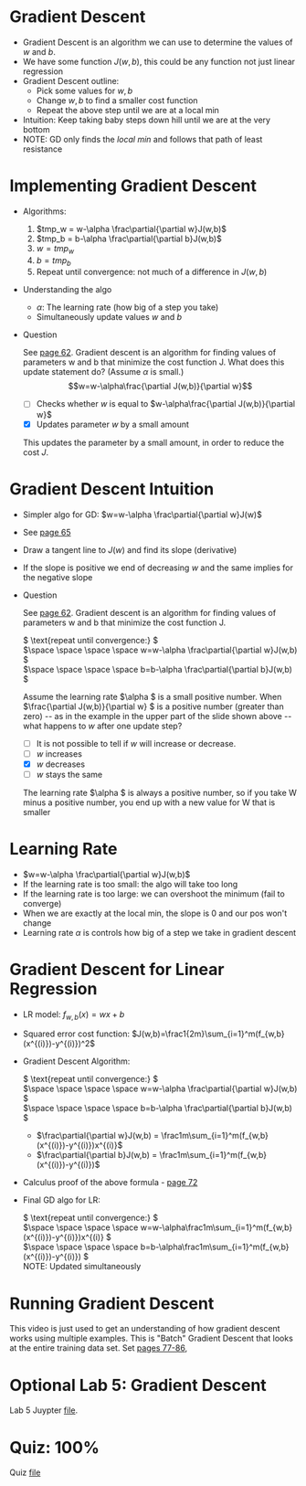 # Gradient Descent
* Gradient Descent is an algorithm we can use to determine the values of $w$ and $b$.
* We have some function $J(w,b)$, this could be any function not just linear regression
* Gradient Descent outline:
    * Pick some values for $w,b$
    * Change $w,b$ to find a smaller cost function
    * Repeat the above step until we are at a local min
* Intuition: Keep taking baby steps down hill until we are at the very bottom
* NOTE: GD only finds the *local min* and follows that path of least resistance

# Implementing Gradient Descent
* Algorithms:
    1. $tmp_w = w-\alpha \frac\partial{\partial w}J(w,b)$
    2. $tmp_b = b-\alpha \frac\partial{\partial b}J(w,b)$
    3. $w=tmp_w$
    4. $b=tmp_b$
    3. Repeat until convergence: not much of a difference in $J(w,b)$
* Understanding the algo
    * $\alpha$: The learning rate (how big of a step you take)
    * Simultaneously update values $w$ and $b$
* Question

    See [page 62](../Lecture.pdf). Gradient descent is an algorithm for finding values of parameters w and b that minimize the cost function J. What does this update statement do? (Assume $\alpha$ is small.) $$w=w-\alpha\frac{\partial J(w,b)}{\partial w}$$

    * [ ] Checks whether $w$ is equal to $w-\alpha\frac{\partial J(w,b)}{\partial w}$
    * [x] Updates parameter $w$ by a small amount

    This updates the parameter by a small amount, in order to reduce the cost $J$.

# Gradient Descent Intuition
* Simpler algo for GD: $w=w-\alpha \frac\partial{\partial w}J(w)$
* See [page 65](../Lecture.pdf)
* Draw a tangent line to $J(w)$ and find its slope (derivative)
* If the slope is positive we end of decreasing $w$ and the same implies for the negative slope
* Question

    See [page 62](../Lecture.pdf). Gradient descent is an algorithm for finding values of parameters w and b that minimize the cost function J.

    $ \text{repeat until convergence:} $<br>
    $\space \space \space \space w=w-\alpha \frac\partial{\partial w}J(w,b) $<br>
    $\space \space \space \space b=b-\alpha \frac\partial{\partial b}J(w,b) $

    Assume the learning rate  $\alpha $ is a small positive number. When $\frac{\partial J(w,b)}{\partial w} $ is a positive number (greater than zero) -- as in the example in the upper part of the slide shown above -- what happens to $w$ after one update step?

    * [ ] It is not possible to tell if $w$ will increase or decrease.
    * [ ] $w$ increases
    * [x] $w$ decreases
    * [ ] $w$ stays the same

    The learning rate  $\alpha $ is always a positive number, so if you take W minus a positive number, you end up with a new value for W that is smaller

# Learning Rate
* $w=w-\alpha \frac\partial{\partial w}J(w,b)$
* If the learning rate is too small: the algo will take too long
* If the learning rate is too large: we can overshoot the minimum (fail to converge)
* When we are exactly at the local min, the slope is 0 and our pos won't change
* Learning rate $\alpha$ is controls how big of a step we take in gradient descent

# Gradient Descent for Linear Regression
* LR model: $f_{w,b}(x)=wx+b$
* Squared error cost function: $J(w,b)=\frac1{2m}\sum_{i=1}^m(f_{w,b}(x^{(i)})-y^{(i)})^2$
* Gradient Descent Algorithm:

    $ \text{repeat until convergence:} $<br>
    $\space \space \space \space w=w-\alpha \frac\partial{\partial w}J(w,b) $<br>
    $\space \space \space \space b=b-\alpha \frac\partial{\partial b}J(w,b) $

    * $\frac\partial{\partial w}J(w,b) = \frac1m\sum_{i=1}^m(f_{w,b}(x^{(i)})-y^{(i)})x^{(i)}$
    * $\frac\partial{\partial b}J(w,b) = \frac1m\sum_{i=1}^m(f_{w,b}(x^{(i)})-y^{(i)})$
* Calculus proof of the above formula - [page 72](../Lecture.pdf)
* Final GD algo for LR:

    $ \text{repeat until convergence:} $<br>
    $\space \space \space \space w=w-\alpha\frac1m\sum_{i=1}^m(f_{w,b}(x^{(i)})-y^{(i)})x^{(i)} $<br>
    $\space \space \space \space b=b-\alpha\frac1m\sum_{i=1}^m(f_{w,b}(x^{(i)})-y^{(i)}) $<br>
    $\text{NOTE: Updated simultaneously}$

# Running Gradient Descent
This video is just used to get an understanding of how gradient descent works using multiple examples. This is "Batch" Gradient Descent that looks at the entire training data set. Set [pages 77-86](../Lecture.pdf),

# Optional Lab 5: Gradient Descent
Lab 5 Juypter [file](Labs/C1_W1_Lab05_Gradient_Descent_Soln.ipynb).

# Quiz: 100%
Quiz [file](./Quizzes.md#train-the-model-with-gradient-descent)